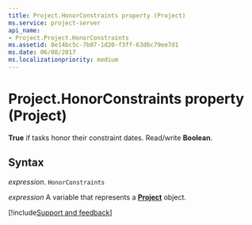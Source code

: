 ```yaml
---
title: Project.HonorConstraints property (Project)
ms.service: project-server
api_name:
- Project.Project.HonorConstraints
ms.assetid: 8e14bc5c-7b07-1d20-f3ff-63d6c79ee7d1
ms.date: 06/08/2017
ms.localizationpriority: medium
---
```



# Project.HonorConstraints property (Project)

 **True** if tasks honor their constraint dates. Read/write **Boolean**.


## Syntax

_expression_. `HonorConstraints`

_expression_ A variable that represents a **[Project](project.project.md)** object.

[!include[Support and feedback](~/includes/feedback-boilerplate.md)]